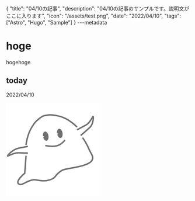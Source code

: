 {
  "title": "04/10の記事",
  "description": "04/10の記事のサンプルです。説明文がここに入ります",
  "icon": "/assets/test.png",
  "date": "2022/04/10",
  "tags": ["Astro", "Hugo", "Sample"]
}
---metadata

# hoge
hogehoge

## today
2022/04/10

![img](/assets/test.png)